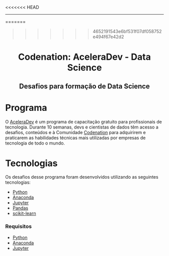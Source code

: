 <<<<<<< HEAD


---
=======
>>>>>>> 4652191543e6bf531f07df058752e494f67e42d2

<h1 align="center">
  Codenation: AceleraDev - Data Science
</h1>

<h2 align="center">
  Desafios para formação de Data Science
</h2>

# Programa

O [AceleraDev](https://www.codenation.dev/aceleradev/ds-online-1/) é um programa de capacitação gratuito para profissionais de tecnologia. Durante 10 semanas, devs e cientistas de dados têm acesso a desafios, conteúdos e à Comunidade [Codenation](https://www.codenation.dev/) para adquirirem e praticarem as habilidades técnicas mais utilizadas por empresas de tecnologia de todo o mundo.

# Tecnologias

Os desafios desse programa foram desenvolvidos utilizando as seguintes tecnologias:

- [Python](https://www.python.org/)
- [Anaconda](https://www.anaconda.com/)
- [Jupyter](https://jupyter.org/)
- [Pandas](https://pandas.pydata.org/)
- [scikit-learn](https://scikit-learn.org/stable/)

### Requisitos

- [Python](https://www.python.org/)
- [Anaconda](https://www.anaconda.com/)
- [Jupyter](https://jupyter.org/)

